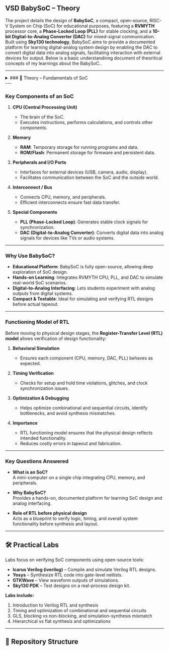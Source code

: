 
## VSD BabySoC – Theory

The project details the design of **BabySoC**, a compact, open-source, RISC-V System on Chip (SoC) for educational purposes, featuring a **RVMYTH** processor core, a **Phase-Locked Loop (PLL)** for stable clocking, and a **10-bit Digital-to-Analog Converter (DAC)** for mixed-signal communication. Built using **Sky130 technology**, BabySoC aims to provide a documented platform for learning digital-analog system design by enabling the DAC to convert digital data into analog signals, facilitating interaction with external devices for output.
Below is a basic understandinng document of theoritical concepts of my learnings about the BabySoC..

---
<details>
<summary> ### 📖 Theory – Fundamentals of SoC</summary>

#### What is a System-on-Chip (SoC)?
A System-on-Chip (SoC) is a compact integrated circuit that combines multiple components of a computer or electronic system onto a single chip. Instead of using separate chips for CPU, memory, and peripherals, an SoC integrates them, improving efficiency, reducing power consumption, and saving space. SoCs are used in smartphones, tablets, wearables, IoT devices, and embedded systems.
</details>
---

### Key Components of an SoC

1. **CPU (Central Processing Unit)**  
   - The brain of the SoC.  
   - Executes instructions, performs calculations, and controls other components.

2. **Memory**  
   - **RAM**: Temporary storage for running programs and data.  
   - **ROM/Flash**: Permanent storage for firmware and persistent data.

3. **Peripherals and I/O Ports**  
   - Interfaces for external devices (USB, camera, audio, display).  
   - Facilitates communication between the SoC and the outside world.

4. **Interconnect / Bus**  
   - Connects CPU, memory, and peripherals.  
   - Efficient interconnects ensure fast data transfer.

5. **Special Components**  
   - **PLL (Phase-Locked Loop)**: Generates stable clock signals for synchronization.  
   - **DAC (Digital-to-Analog Converter)**: Converts digital data into analog signals for devices like TVs or audio systems.

---

### Why Use BabySoC?

- **Educational Platform**: BabySoC is fully open-source, allowing deep exploration of SoC design.  
- **Hands-on Learning**: Integrates RVMYTH CPU, PLL, and DAC to simulate real-world SoC scenarios.  
- **Digital-to-Analog Interfacing**: Lets students experiment with analog outputs from digital systems.  
- **Compact & Testable**: Ideal for simulating and verifying RTL designs before actual tapeout.

---

### Functioning Model of RTL

Before moving to physical design stages, the **Register-Transfer Level (RTL) model** allows verification of design functionality:

1. **Behavioral Simulation**  
   - Ensures each component (CPU, memory, DAC, PLL) behaves as expected.

2. **Timing Verification**  
   - Checks for setup and hold time violations, glitches, and clock synchronization issues.

3. **Optimization & Debugging**  
   - Helps optimize combinational and sequential circuits, identify bottlenecks, and avoid synthesis mismatches.

4. **Importance**  
   - RTL functioning model ensures that the physical design reflects intended functionality.  
   - Reduces costly errors in tapeout and fabrication.

---

### Key Questions Answered

- **What is an SoC?**  
  A mini-computer on a single chip integrating CPU, memory, and peripherals.

- **Why BabySoC?**  
  Provides a hands-on, documented platform for learning SoC design and analog interfacing.

- **Role of RTL before physical design**  
  Acts as a blueprint to verify logic, timing, and overall system functionality before synthesis and layout.

---

## 🛠 Practical Labs

Labs focus on verifying SoC components using open-source tools:

- **Icarus Verilog (iverilog)** – Compile and simulate Verilog RTL designs.  
- **Yosys** – Synthesize RTL code into gate-level netlists.  
- **GTKWave** – View waveform outputs of simulations.  
- **Sky130 PDK** – Test designs on a real-process design kit.

**Labs include:**  
1. Introduction to Verilog RTL and synthesis  
2. Timing and optimization of combinational and sequential circuits  
3. GLS, blocking vs non-blocking, and simulation-synthesis mismatch  
4. Hierarchical vs flat synthesis and optimizations  

---

## 📂 Repository Structure
